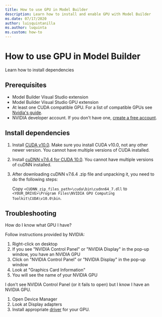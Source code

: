 ```yaml
---
title: How to use GPU in Model Builder
description: Learn how to install and enable GPU with Model Builder
ms.date: 07/17/2020
author: luisquintanilla
ms.author: luquinta
ms.custom: how-to
---
```


# How to use GPU in Model Builder

Learn how to install dependencies 

## Prerequisites

- Model Builder Visual Studio extension
- Model Builder Visual Studio GPU extension
- At least one CUDA compatible GPU. For a list of compatible GPUs see [Nvidia's guide](https://developer.nvidia.com/cuda-gpus).
- NVIDIA developer account. If you don't have one, [create a free account](https://developer.nvidia.com/developer-program).

## Install dependencies

1. Install [CUDA v10.0](https://developer.nvidia.com/cuda-10.0-download-archive). Make sure you install CUDA v10.0, not any other newer version. You cannot have multiple versions of CUDA installed.
1. Install [cuDNN v7.6.4 for CUDA 10.0](https://developer.nvidia.com/rdp/cudnn-download). You cannot have multiple versions of cuDNN installed.
1. After downloading cuDNN v7.6.4 .zip file and unpacking it, you need to do the following steps:

    Copy `<CUDNN_zip_files_path>\cuda\bin\cudnn64_7.dll` to `<YOUR_DRIVE>\Program Files\NVIDIA GPU Computing Toolkit\CUDA\v10.0\bin`.

## Troubleshooting

How do I know what GPU I have?

Follow instructions provided by NVIDIA:

1. Right-click on desktop
1. If you see "NVIDIA Control Panel" or "NVIDIA Display" in the pop-up window, you have an NVIDIA GPU
1. Click on "NVIDIA Control Panel" or "NVIDIA Display" in the pop-up window
1. Look at "Graphics Card Information"
1. You will see the name of your NVIDIA GPU

I don't see NVIDIA Control Panel (or it fails to open) but I know I have an NVIDIA GPU.

1. Open Device Manager
1. Look at Display adapters
1. Install appropriate [driver](https://www.nvidia.com/drivers) for your GPU.

